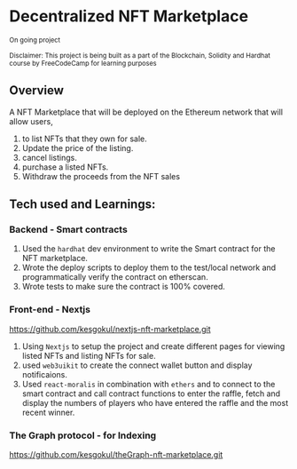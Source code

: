 # Decentralized NFT Marketplace

<sub>On going project</sub>

<sub>Disclaimer: This project is being built as a part of the Blockchain, Solidity and Hardhat course by FreeCodeCamp for learning purposes</sub>

## Overview

A NFT Marketplace that will be deployed on the Ethereum network that will allow users,

1. to list NFTs that they own for sale.
2. Update the price of the listing.
3. cancel listings.
4. purchase a listed NFTs.
5. Withdraw the proceeds from the NFT sales

## Tech used and Learnings:

### Backend - Smart contracts

1. Used the `hardhat` dev environment to write the Smart contract for the NFT marketplace.
2. Wrote the deploy scripts to deploy them to the test/local network and programmatically verify the contract on etherscan.
3. Wrote tests to make sure the contract is 100% covered.

### Front-end - Nextjs

https://github.com/kesgokul/nextjs-nft-marketplace.git

1. Using `Nextjs` to setup the project and create different pages for viewing listed NFTs and listing NFTs for sale.
2. used `web3uikit` to create the connect wallet button and display notificaions.
3. Used `react-moralis` in combination with `ethers` and to connect to the smart contract and call contract functions to enter the raffle, fetch and display the numbers of players who have entered the raffle and the most recent winner.

### The Graph protocol - for Indexing

https://github.com/kesgokul/theGraph-nft-marketplace.git

